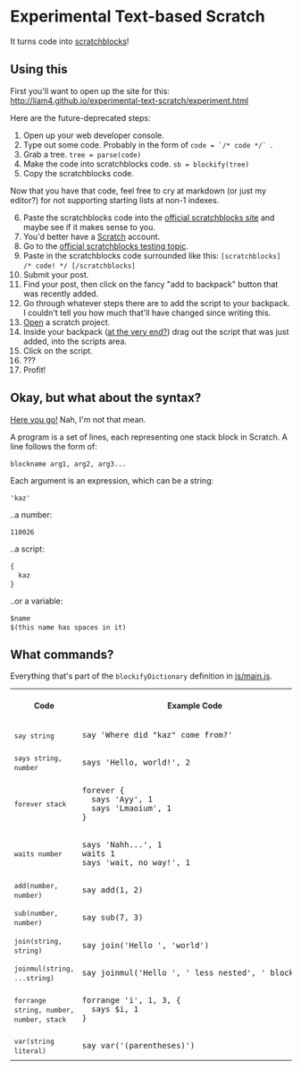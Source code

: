 # Experimental Text-based Scratch

It turns code into [scratchblocks](https://github.com/tjvr/scratchblocks/)!

## Using this

First you'll want to open up the site for this: http://liam4.github.io/experimental-text-scratch/experiment.html

Here are the future-deprecated steps:

1. Open up your web developer console.
2. Type out some code. Probably in the form of ```code = `/* code */` ```.
3. Grab a tree. `tree = parse(code)`
4. Make the code into scratchblocks code. `sb = blockify(tree)`
5. Copy the scratchblocks code.

Now that you have that code, feel free to cry at markdown (or just my editor?) for not supporting starting lists at non-1 indexes.

6. Paste the scratchblocks code into the [official scratchblocks site](http://scratchblocks.github.io/) and maybe see if it makes sense to you.
7. You'd better have a [Scratch](https://scratch.mit.edu/) account.
8. Go to the [official scratchblocks testing topic](https://scratch.mit.edu/discuss/topic/14778/).
9. Paste in the scratchblocks code surrounded like this: `[scratchblocks] /* code! */ [/scratchblocks]`
10. Submit your post.
11. Find your post, then click on the fancy "add to backpack" button that was recently added.
12. Go through whatever steps there are to add the script to your backpack. I couldn't tell you how much that'll have changed since writing this.
13. [Open](scratch.mit.edu/projects/editor) a scratch project.
14. Inside your backpack ([at the very end?](https://github.com/tjvr/scratchblocks/issues/161)) drag out the script that was just added, into the scripts area.
15. Click on the script.
16. ???
17. Profit!

## Okay, but what about the syntax?

[Here you go!](js/grammar.ne) Nah, I'm not that mean.

A program is a set of lines, each representing one stack block in Scratch. A line follows the form of:

	blockname arg1, arg2, arg3...

Each argument is an expression, which can be a string:

	'kaz'

..a number:

	110026

..a script:

	{
	  kaz
	}

..or a variable:

	$name
	$(this name has spaces in it)

## What commands?

Everything that's part of the `blockifyDictionary` definition in [js/main.js](js/main.js).

<table width="100%"><tr>
<th>	Code
<th>	Example Code
<th>	Resulting Scratch Script
</tr><tr>
<td>	<code>say string</code>
<td>	<pre>say 'Where did "kaz" come from?'</pre>
<td>	<a href="img/readme/say.png"><img src="img/readme/say.png"></a>
</tr><tr>
<td>	<code>says string, number</code>
<td>	<pre>says 'Hello, world!', 2</pre>
<td>	<a href="img/readme/says.png"><img src="img/readme/says.png"></a>
</tr><tr>
<td>	<code>forever stack</code>
<td>	<pre>forever {<br>  says 'Ayy', 1<br>  says 'Lmaoium', 1<br>}</pre>
<td>	<a href="img/readme/forever.png"><img src="img/readme/forever.png"></a>
</tr><tr>
<td>	<code>waits number</code>
<td>	<pre>says 'Nahh...', 1<br>waits 1<br>says 'wait, no way!', 1</pre>
<td>	<a href="img/readme/waits.png"><img src="img/readme/waits.png"></a>
</tr><tr>
<td>	<code>add(number, number)</code>
<td>	<pre>say add(1, 2)</pre>
<td>	<a href="img/readme/add.png"><img src="img/readme/add.png"></a>
</tr><tr>
<td>	<code>sub(number, number)</code>
<td>	<pre>say sub(7, 3)</pre>
<td>	<a href="img/readme/sub.png"><img src="img/readme/sub.png"></a>
</tr><tr>
<td>	<code>join(string, string)</code>
<td>	<pre>say join('Hello ', 'world')</pre>
<td>	<a href="img/readme/join.png"><img src="img/readme/join.png"></a>
</tr><tr>
<td>	<code>joinmul(string, ...string)</code>
<td>	<pre>say joinmul('Hello ', ' less nested', ' blocks!'</pre>
<td>	<a href="img/readme/joinmul.png"><img src="img/readme/joinmul.png"></a>
</tr><tr>
<td>	<code>forrange string, number, number, stack</code>
<td>	<pre>forrange 'i', 1, 3, {<br>  says $i, 1<br>}</pre>
<td>	<a href="img/readme/forrange.png"><img src="img/readme/forrange.png"></a>
</tr><tr>
<td>	<code>var(string literal)</code>
<td>	<pre>say var('(parentheses)')</pre>
<td>	<a href="img/readme/var.png"><img src="img/readme/var.png"></a>
</tr></table>

